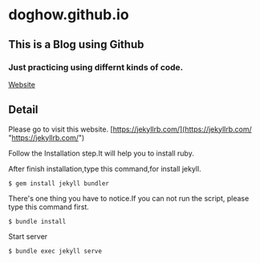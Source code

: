 # doghow.github.io
## This is a Blog using Github
### Just practicing using differnt kinds of code.

[Website](https://s9443112.github.io/github_blog/ "Website")

## Detail
  Please go to visit this website.
  [https://jekyllrb.com/](https://jekyllrb.com/ "https://jekyllrb.com/")
  
  Follow the Installation step.It will help you to install ruby.
  
  After finish installation,type this command,for install jekyll.

  ```
  $ gem install jekyll bundler
  ```  

  There's one thing you have to notice.If you can not run the script, please type this command first.

  ```
  $ bundle install
  ```

  Start server

  ```
  $ bundle exec jekyll serve
  ```